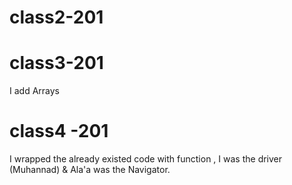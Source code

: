 # class2-201
# class3-201
I add Arrays

# class4 -201

I wrapped the already existed code with function , I was the driver (Muhannad) & Ala'a was the Navigator. 